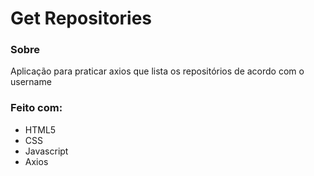 # Get Repositories

### Sobre
Aplicação para praticar axios que lista os repositórios de acordo com o username

### Feito com:
- HTML5
- CSS
- Javascript
- Axios
